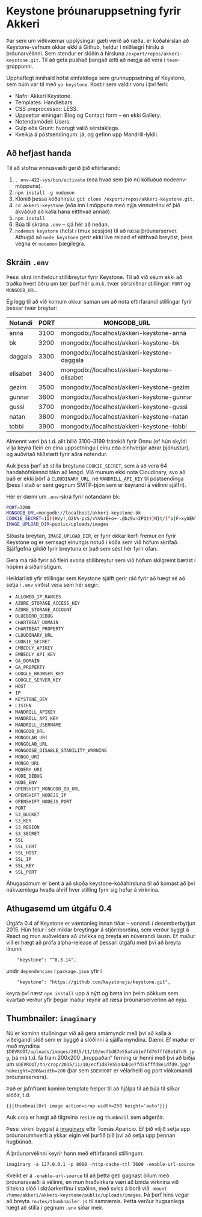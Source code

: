 # Keystone þróunaruppsetning fyrir Akkeri

Þar sem um viðkvæmar upplýsingar gæti verið að ræða, er kóðahirslan að Keystone-vefnum okkar ekki á Github, heldur í miðlægri hirslu á þróunarvélinni. Sem stendur er slóðin á hirsluna `/export/repos/akkeri-keystone.git`. Til að geta pushað þangað ætti að nægja að vera í `team`-grúppunni.

Upphaflegt innihald hófst einfaldlega sem grunnuppsetning af Keystone, sem búin var til með `yo keystone`. Kostir sem valdir voru í því ferli:

* Nafn: Akkeri Keystone.
* Templates: Handlebars.
* CSS preprocessor: LESS.
* Uppsettar einingar: Blog og Contact form – en ekki Gallery.
* Notendamódel: Users.
* Gulp eða Grunt: hvorugt valið sérstaklega.
* Kveikja á póstsendingum: já, og gefinn upp Mandrill-lykill.

## Að hefjast handa

Til að stofna vinnusvæði gerið þið eftirfarandi:

1. `. env-422-sys/bin/activate` (eða hvað sem þið nú kölluðuð nodeenv-möppuna).
2. `npm install -g nodemon`
3. Klónið þessa kóðahirslu: `git clone /export/repos/akkeri-keystone.git`.
4. `cd akkeri-keystone` (eða inn í möppuna með nýja vinnutrénu ef þið ákváðuð að kalla hana eitthvað annað).
5. `npm install`
6. Búa til skrána `.env` – sjá hér að neðan.
7. `nodemon keystone` (helst í tmux sessjón) til að ræsa þróunarserver. Athugið að `node keystone` gerir ekki live reload ef eitthvað breytist, þess vegna er `nodemon` þægilegra.

## Skráin `.env`

Þessi skrá inniheldur stillibreytur fyrir Keystone. Til að við séum ekki að traðka hvert öðru um tær þarf hér a.m.k. tvær sérsniðnar stillingar: `PORT` og `MONGODB_URL`.

Ég legg til að við komum okkur saman um að nota eftirfarandi stillingar fyrir þessar tvær breytur:

Notandi  | PORT | MONGODB_URL
-------- | ---- | -------------------------------------------
anna     | 3100 | mongodb://localhost/akkeri-keystone-anna
bk       | 3200 | mongodb://localhost/akkeri-keystone-bk
daggala  | 3300 | mongodb://localhost/akkeri-keystone-daggala
elisabet | 3400 | mongodb://localhost/akkeri-keystone-elisabet
gezim    | 3500 | mongodb://localhost/akkeri-keystone-gezim
gunnar   | 3600 | mongodb://localhost/akkeri-keystone-gunnar
gussi    | 3700 | mongodb://localhost/akkeri-keystone-gussi
natan    | 3800 | mongodb://localhost/akkeri-keystone-natan
tobbi    | 3900 | mongodb://localhost/akkeri-keystone-tobbi

Almennt væri þá t.d. allt bilið 3100–3199 frátekið fyrir Önnu (ef hún skyldi vilja keyra fleiri en eina uppsetningu í einu eða einhverjar aðrar þjónustur), og auðvitað hliðstætt fyrir aðra notendur.

Auk þess þarf að stilla breytuna `COOKIE_SECRET`, sem á að vera 64 handahófskennd tákn að lengd. Við munum ekki nota Cloudinary, svo að það er ekki þörf á `CLOUDINARY_URL`, né `MANDRILL_API_KEY` til póstsendinga (þess í stað er sent gegnum SMTP-þjón sem er keyrandi á vélinni sjálfri).

Hér er dæmi um `.env`-skrá fyrir notandann bk:

```bash
PORT=3200
MONGODB_URL=mongodb://localhost/akkeri-keystone-bk
COOKIE_SECRET=1I))HVy!,O2k%-psS/v%VGrE+o+-.@bz9v>2PQt)]N}t/)^o|F>xyOENl+&dASc|
IMAGE_UPLOAD_DIR=public/uploads/images
```

Síðasta breytan, `IMAGE_UPLOAD_DIR`, er fyrir okkar kerfi fremur en fyrir Keystone og er semsagt einungis notuð í kóða sem við höfum skrifað. Sjálfgefna gildið fyrir breytuna er það sem sést hér fyrir ofan.

Gera má ráð fyrir að fleiri svona stillibreytur sem við höfum skilgreint bætist í hópinn á síðari stigum.

Heildarlisti yfir stillingar sem Keystone sjálft gerir ráð fyrir að hægt sé að setja í `.env` virðist vera sem hér segir:

* `ALLOWED_IP_RANGES`
* `AZURE_STORAGE_ACCESS_KEY`
* `AZURE_STORAGE_ACCOUNT`
* `BLUEBIRD_DEBUG`
* `CHARTBEAT_DOMAIN`
* `CHARTBEAT_PROPERTY`
* `CLOUDINARY_URL`
* `COOKIE_SECRET`
* `EMBEDLY_APIKEY`
* `EMBEDLY_API_KEY`
* `GA_DOMAIN`
* `GA_PROPERTY`
* `GOOGLE_BROWSER_KEY`
* `GOOGLE_SERVER_KEY`
* `HOST`
* `IP`
* `KEYSTONE_DEV`
* `LISTEN`
* `MANDRILL_APIKEY`
* `MANDRILL_API_KEY`
* `MANDRILL_USERNAME`
* `MONGODB_URL`
* `MONGOLAB_URI`
* `MONGOLAB_URL`
* `MONGOOSE_DISABLE_STABILITY_WARNING`
* `MONGO_URI`
* `MONGO_URL`
* `MQUERY_URI`
* `NODE_DEBUG`
* `NODE_ENV`
* `OPENSHIFT_MONGODB_DB_URL`
* `OPENSHIFT_NODEJS_IP`
* `OPENSHIFT_NODEJS_PORT`
* `PORT`
* `S3_BUCKET`
* `S3_KEY`
* `S3_REGION`
* `S3_SECRET`
* `SSL`
* `SSL_CERT`
* `SSL_HOST`
* `SSL_IP`
* `SSL_KEY`
* `SSL_PORT`

Áhugasömum er bent á að skoða keystone-kóðahirsluna til að komast að því nákvæmlega hvaða áhrif hver stilling fyrir sig hefur á virknina.

## Athugasemd um útgáfu 0.4

Útgáfa 0.4 af Keystone er væntanleg innan tíðar – vonandi í desemberbyrjun 2015. Hún felur í sér miklar breytingar á stjórnborðinu, sem verður byggt á React og mun auðveldara að útvíkka og breyta en núverandi lausn. Ef maður vill er hægt að prófa alpha-release af þessari útgáfu með því að breyta línunni

```
    "keystone": "^0.3.14",
```

undir `dependencies` í `package.json` yfir í

```
    "keystone": "https://github.com/keystonejs/keystone.git",
```

keyra því næst `npm install` upp á nýtt og bæta inn þeim pökkum sem kvartað verður yfir þegar maður reynir að ræsa þróunarserverinn að nýju.

## Thumbnailer: `imaginary`

Nú er kominn stuðningur við að gera smámyndir með því að kalla á viðeigandi slóð sem er byggð á slóðinni á sjálfa myndina. Dæmi: Ef maður er með myndina `$DEVROOT/uploads/images/2015/11/10/ecf1d87e55a4ab1e7fd76fffd8e1dfd9.jpg`, þá má t.d. fá fram 200x200 „kroppaðan“ ferning úr henni með því að biðja um `$DEVROOT/tn/crop/2015/11/10/ecf1d87e55a4ab1e7fd76fffd8e1dfd9.jpg?h&height=200&width=200` (þar sem `$DEVROOT` er vélarheiti og port viðkomandi þróunarservers).

Það er jafnframt kominn template helper til að hjálpa til að búa til slíkar slóðir, t.d.

    {{{thumbnailUrl image action=crop width=250 height='auto'}}}

Auk `crop` er hægt að tilgreina `resize` og  `thumbnail` sem aðgerðir.

Þessi virkni byggist á [imaginary](https://github.com/h2non/imaginary) eftir Tomás Aparicio. Ef þið viljið setja upp þróunarumhverfi á ykkar eigin vél þurfið þið því að setja upp þennan hugbúnað.

Á þróunarvélinni keyrir hann með eftirfarandi stillingum:

    imaginary -a 127.0.0.1 -p 8088 -http-cache-ttl 3600 -enable-url-source

Kveikt er á `-enable-url-source` til að þetta geti gagnast öllum með þróunarsvæði á vélinni, en mun hraðvirkara væri að binda virknina við tiltekna slóð í skráarkerfinu í staðinn, með sviss á borð við `-mount /home/akkeri/akkeri-keystone/public/uploads/images`. Þá þarf hins vegar að breyta `routes/thumbnailer.js` til samræmis. Þetta verður hugsanlega hægt að stilla í gegnum `.env` síðar meir.
